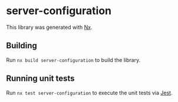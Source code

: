 # server-configuration

This library was generated with [Nx](https://nx.dev).

## Building

Run `nx build server-configuration` to build the library.

## Running unit tests

Run `nx test server-configuration` to execute the unit tests via [Jest](https://jestjs.io).
